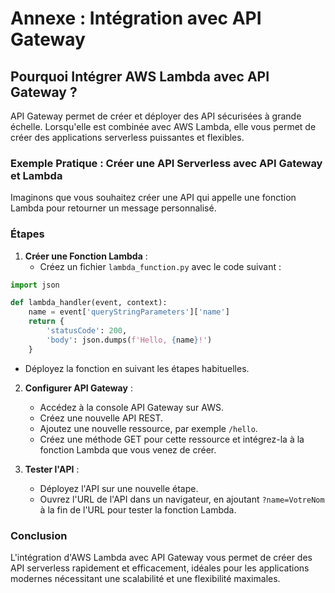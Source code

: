 # Annexe : Intégration avec API Gateway

## Pourquoi Intégrer AWS Lambda avec API Gateway ?

API Gateway permet de créer et déployer des API sécurisées à grande échelle. Lorsqu'elle est combinée avec AWS Lambda, elle vous permet de créer des applications serverless puissantes et flexibles.

### Exemple Pratique : Créer une API Serverless avec API Gateway et Lambda

Imaginons que vous souhaitez créer une API qui appelle une fonction Lambda pour retourner un message personnalisé.

### Étapes

1. **Créer une Fonction Lambda** :
   - Créez un fichier `lambda_function.py` avec le code suivant :

```python
import json

def lambda_handler(event, context):
    name = event['queryStringParameters']['name']
    return {
        'statusCode': 200,
        'body': json.dumps(f'Hello, {name}!')
    }
```

   - Déployez la fonction en suivant les étapes habituelles.

2. **Configurer API Gateway** :
   - Accédez à la console API Gateway sur AWS.
   - Créez une nouvelle API REST.
   - Ajoutez une nouvelle ressource, par exemple `/hello`.
   - Créez une méthode GET pour cette ressource et intégrez-la à la fonction Lambda que vous venez de créer.

3. **Tester l'API** :
   - Déployez l'API sur une nouvelle étape.
   - Ouvrez l'URL de l'API dans un navigateur, en ajoutant `?name=VotreNom` à la fin de l'URL pour tester la fonction Lambda.

### Conclusion

L'intégration d'AWS Lambda avec API Gateway vous permet de créer des API serverless rapidement et efficacement, idéales pour les applications modernes nécessitant une scalabilité et une flexibilité maximales.
